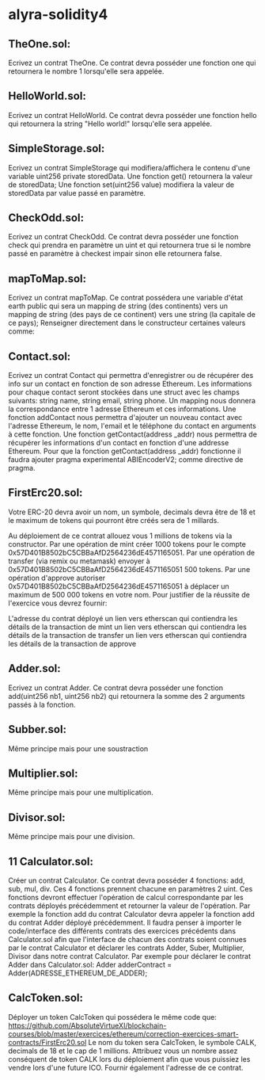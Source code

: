 # alyra-solidity4

## TheOne.sol:

Ecrivez un contrat TheOne. Ce contrat devra posséder une fonction one qui retournera le nombre 1 lorsqu'elle sera appelée.

## HelloWorld.sol:

Ecrivez un contrat HelloWorld.
Ce contrat devra posséder une fonction hello qui retournera la string "Hello world!" lorsqu'elle sera appelée.

## SimpleStorage.sol:

Ecrivez un contrat SimpleStorage qui modifiera/affichera le contenu d'une variable uint256 private storedData.
Une fonction get() retournera la valeur de storedData; Une fonction set(uint256 value) modifiera la valeur de storedData par value passé en paramètre.

## CheckOdd.sol:

Ecrivez un contrat CheckOdd. Ce contrat devra posséder une fonction check qui prendra en paramètre un uint et qui retournera true si le nombre passé en paramètre à checkest impair sinon elle retournera false.

## mapToMap.sol:

Ecrivez un contrat mapToMap. Ce contrat possédera une variable d'état earth public qui sera un mapping de string (des continents) vers un mapping de string (des pays de ce continent) vers une string (la capitale de ce pays); Renseigner directement dans le constructeur certaines valeurs comme:

## Contact.sol:

Ecrivez un contrat Contact qui permettra d'enregistrer ou de récupérer des info sur un contact en fonction de son adresse Ethereum. Les informations pour chaque contact seront stockées dans une struct avec les champs suivants: string name, string email, string phone.
Un mapping nous donnera la correspondance entre 1 adresse Ethereum et ces informations.
Une fonction addContact nous permettra d'ajouter un nouveau contact avec l'adresse Ethereum, le nom, l'email et le téléphone du contact en arguments à cette fonction.
Une fonction getContact(address \_addr) nous permettra de récupérer les informations d'un contact en fonction d'une addresse Ethereum. Pour que la fonction getContact(address \_addr) fonctionne il faudra ajouter pragma experimental ABIEncoderV2; comme directive de pragma.

## FirstErc20.sol:

Votre ERC-20 devra avoir un nom, un symbole, decimals devra être de 18 et le maximum de tokens qui pourront être créés sera de 1 millards.

Au déploiement de ce contrat allouez vous 1 millions de tokens via la constructor.
Par une opération de mint créer 1000 tokens pour le compte 0x57D401B8502bC5CBBaAfD2564236dE4571165051.
Par une opération de transfer (via remix ou metamask) envoyer à 0x57D401B8502bC5CBBaAfD2564236dE4571165051 500 tokens.
Par une opération d'approve autoriser 0x57D401B8502bC5CBBaAfD2564236dE4571165051 à déplacer un maximum de 500 000 tokens en votre nom.
Pour justifier de la réussite de l'exercice vous devrez fournir:

L'adresse du contrat déployé
un lien vers etherscan qui contiendra les détails de la transaction de mint
un lien vers etherscan qui contiendra les détails de la transaction de transfer
un lien vers etherscan qui contiendra les détails de la transaction de approve

## Adder.sol:

Ecrivez un contrat Adder.
Ce contrat devra posséder une fonction add(uint256 nb1, uint256 nb2) qui retournera la somme des 2 arguments passés à la fonction.

## Subber.sol:

Même principe mais pour une soustraction

## Multiplier.sol:

Même principe mais pour une multiplication.

## Divisor.sol:

Même principe mais pour une division.

## 11 Calculator.sol:

Créer un contrat Calculator.
Ce contrat devra posséder 4 fonctions: add, sub, mul, div.
Ces 4 fonctions prennent chacune en paramètres 2 uint.
Ces fonctions devront effectuer l'opération de calcul correspondante par les contrats déployés précédemment et retourner la valeur de l'opération. Par exemple la fonction add du contrat Calculator devra appeler la fonction add du contrat Adder déployé précédemment. Il faudra penser à importer le code/interface des différents contrats des exercices précédents dans Calculator.sol afin que l'interface de chacun des contrats soient connues par le contrat Calculator et déclarer les contrats Adder, Suber, Multiplier, Divisor dans notre contrat Calculator. Par exemple pour déclarer le contrat Adder dans Calculator.sol:
Adder adderContract = Adder(ADRESSE_ETHEREUM_DE_ADDER);

## CalcToken.sol:

Déployer un token CalcToken qui possédera le même code que: https://github.com/AbsoluteVirtueXI/blockchain-courses/blob/master/exercices/ethereum/correction-exercices-smart-contracts/FirstErc20.sol
Le nom du token sera CalcToken, le symbole CALK, decimals de 18 et le cap de 1 millions. Attribuez vous un nombre assez conséquent de token CALK lors du déploiement afin que vous puissiez les vendre lors d'une future ICO.
Fournir également l'adresse de ce contrat.
